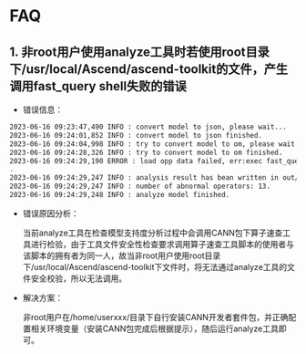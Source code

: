 # FAQ

## 1. 非root用户使用analyze工具时若使用root目录下/usr/local/Ascend/ascend-toolkit的文件，产生调用fast_query shell失败的错误

- 错误信息：
```bash
2023-06-16 09:23:47,490 INFO : convert model to json, please wait...
2023-06-16 09:24:01,852 INFO : convert model to json finished.
2023-06-16 09:24:04,998 INFO : try to convert model to om, please wait...
2023-06-16 09:24:28,326 INFO : try to convert model to om finished.
2023-06-16 09:24:29,190 ERROR : load opp data failed, err:exec fast_query shell failed, err:2023-06-16 09:24:29 [ERROR] The input path may be insecure because it does not belong to you.
.
2023-06-16 09:24:29,247 INFO : analysis result has bean written in out/result.csv.
2023-06-16 09:24:29,247 INFO : number of abnormal operators: 13.
2023-06-16 09:24:29,248 INFO : analyze model finished.

```
 

- 错误原因分析：

    当前analyze工具在检查模型支持度分析过程中会调用CANN包下算子速查工具进行检验，由于工具文件安全性检查要求调用算子速查工具脚本的使用者与该脚本的拥有者为同一人，故当非root用户使用root目录下/usr/local/Ascend/ascend-toolkit下文件时，将无法通过analyze工具的文件安全校验，所以无法调用。

- 解决方案：

    非root用户在/home/userxxx/目录下自行安装CANN开发者套件包，并正确配置相关环境变量（安装CANN包完成后根据提示），随后运行analyze工具即可。
